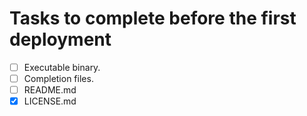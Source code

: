 # Tasks to complete before the first deployment

* [ ] Executable binary.
* [ ] Completion files.
* [ ] README.md
* [x] LICENSE.md
